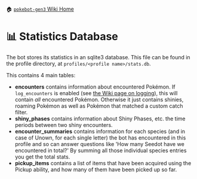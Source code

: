 🏠 [`pokebot-gen3` Wiki Home](../Readme.md)

# 📊 Statistics Database

The bot stores its statistics in an sqlite3 database. This file can be found in the
profile directory, at `profiles/<profile name>/stats.db`.

This contains 4 main tables:

- **encounters** contains information about encountered Pokémon. If `log_encounters` is
  enabled (see [the Wiki page on logging](Console,%20Logging%20and%20Image%20Config.md)),
  this will contain _all_ encountered Pokémon. Otherwise it just contains shinies,
  roaming Pokémon as well as Pokémon that matched a custom catch filter.
- **shiny_phases** contains information about Shiny Phases, etc. the time periods between
  two shiny encounters.
- **encounter_summaries** contains information for each species (and in case of Unown, for
  each single letter) the bot has encountered in this profile and so can answer questions
  like 'How many Seedot have we encountered in total?' By summing all those individual
  species entries you get the total stats.
- **pickup_items** contains a list of items that have been acquired using the Pickup ability,
  and how many of them have been picked up so far.
